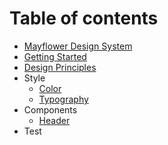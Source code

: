 # Table of contents

* [Mayflower Design System](README.md)
* [Getting Started](getting-started.md)
* [Design Principles](design-principles.md)
* Style
  * [Color](style/color.md)
  * [Typography](style/typography.md)
* Components
  * [Header](components/header.md)
* Test

